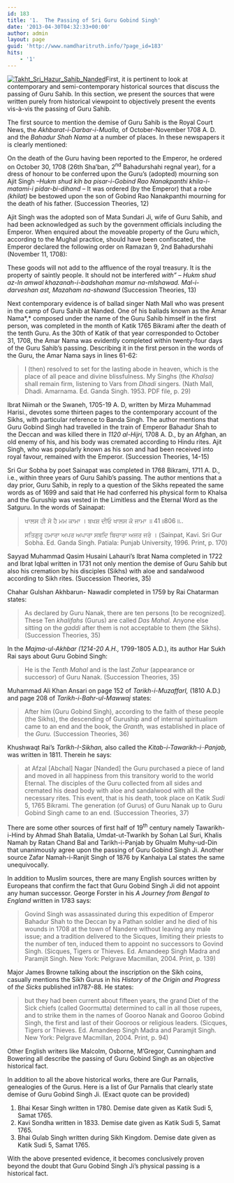 ```yaml
---
id: 183
title: '1.  The Passing of Sri Guru Gobind Singh'
date: '2013-04-30T04:32:33+00:00'
author: admin
layout: page
guid: 'http://www.namdharitruth.info/?page_id=183'
hits:
    - '1'
---
```


[![Takht_Sri_Hazur_Sahib_Nanded](http://www.namdharitruth.info/wp-content/uploads/2013/04/Takht_Sri_Hazur_Sahib_Nanded-300x208.jpg)](http://www.namdharitruth.info/wp-content/uploads/2013/04/Takht_Sri_Hazur_Sahib_Nanded.jpg)First, it is pertinent to look at contemporary and semi-contemporary historical sources that discuss the passing of Guru Sahib. In this section, we present the sources that were written purely from historical viewpoint to objectively present the events vis-à-vis the passing of Guru Sahib.

The first source to mention the demise of Guru Sahib is the Royal Court News, the *Akhbarat-i-Darbar-i-Mualla,* of October-November 1708 A. D. and the *Bahadur Shah Nama* at a number of places. In these newspapers it is clearly mentioned:

On the death of the Guru having been reported to the Emperor, he ordered on October 30, 1708 (26th Sha’ban, 2<sup>nd</sup> Bahadurshahi regnal year), for a dress of honour to be conferred upon the Guru’s (adopted) mourning son Ajit Singh *–Hukm* *shud kih ba pisar-i-Gobind Rao Nanakpanthi khila-i-matami-i* *pidar-bi-dihand –* It was ordered (by the Emperor) that a robe *(khilat)* be bestowed upon the son of Gobind Rao Nanakpanthi mourning for the death of his father. (Succession Theories, 12)

Ajit Singh was the adopted son of Mata Sundari Ji, wife of Guru Sahib, and had been acknowledged as such by the government officials including the Emperor. When enquired about the moveable property of the Guru which, according to the Mughal practice, should have been confiscated, the Emperor declared the following order on Ramazan 9, 2nd Bahadurshahi (November 11, 1708):

These goods will not add to the affluence of the royal treasury. It is the property of saintly people. It should not be interfered *with” – Hukm* *shud az-In amwal khazanah-i-badshahan mamur na-mIshawad.* *Mal-i-darveshan ast, Mazaham na-shawand* (Succession Theories, 13)

Next contemporary evidence is of ballad singer Nath Mall who was present in the camp of Guru Sahib at Nanded. One of his ballads known as the Amar Nama*,* composed under the name of the Guru Sahib himself in the first person, was completed in the month of Katik 1765 Bikrami after the death of the tenth Guru. As the 30th of Katik of that year corresponded to October 31, 1708, the Amar Nama was evidently completed within twenty-four days of the Guru Sahib’s passing. Describing it in the first person in the words of the Guru, the Amar Nama says in lines 61-62:

> I (then) resolved to set for the lasting abode in heaven, which is the place of all peace and divine blissfulness. My Singhs (the *Khalsa)* shall remain firm, listening to Vars from *Dhadi* singers. (Nath Mall, Dhadi. Amarnama. Ed. Ganda Singh. 1953. PDF file, p. 29)

Ibrat Niimah or the Swaneh, 1705-19 A. D, written by Mirza Muhammad Harisi., devotes some thirteen pages to the contemporary account of the Sikhs, with particular reference to Banda Singh. The author mentions that Guru Gobind Singh had travelled in the train of Emperor Bahadur Shah to the Deccan and was killed there in *1120 al-Hijri,* 1708 A. D., by an Afghan, an old enemy of his, and his body was cremated according to Hindu rites. Ajit Singh, who was popularly known as his son and had been received into royal favour, remained with the Emperor. (Succession Theories, 14-15)

Sri Gur Sobha by poet Sainapat was completed in 1768 Bikrami, 1711 A. D., i.e., within three years of Guru Sahib’s passing. The author mentions that a day prior, Guru Sahib, in reply to a question of the Sikhs repeated the same words as of 1699 and said that He had conferred his physical form to Khalsa and the Guruship was vested in the Limitless and the Eternal Word as the Satguru. In the words of Sainapat:

> ਖਾਲਸ ਹੀ ਸੋ ਹੈ ਮਮ ਕਾਮਾ । ਬਖਸ਼ ਦੀਓ ਖਾਲਸ ਕੋ ਜਾਮਾ ॥ 41॥806॥..
> 
> ਸਤਿਗੁਰੂ ਹਮਾਰਾ ਅਪਰ ਅਪਾਰਾ ਸਬਦਿ ਬਿਚਾਰਾ ਅਜਰ ਜਰੰ । (Sainpat, Kavi. Sri Gur Sobha. Ed. Ganda Singh. Patiala: Punjab University, 1996. Print, p. 170)

Sayyad Muhammad Qasim Husaini Lahauri’s Ibrat Nama completed in 1722 and Ibrat Iqbal written in 1731 not only mention the demise of Guru Sahib but also his cremation by his disciples (Sikhs) with aloe and sandalwood according to Sikh rites. (Succession Theories, 35)

Chahar Gulshan Akhbarun- Nawadir completed in 1759 by Rai Chatarman states:

> As declared by Guru Nanak, there are ten persons \[to be recognized\]. These Ten *khalifahs* (Gurus) are called *Das Mahal.* Anyone else sitting on the *gaddi* after them is not acceptable to them (the Sikhs). (Succession Theories, 35)

In the *Majma-ul-Akhbar (1214-20 A.H.,* 1799-1805 A.D.), its author Har Sukh Rai says about Guru Gobind Singh:

> He is the *Tenth Mahal* and is the last *Zahur* (appearance or successor) of Guru Nanak. (Succession Theories, 35)

Muhammad Ali Khan Ansari on page 152 of *Tarikh-i-MuzaffarI,* (1810 A.D.) and page 208 of *Tarikh-i-Bahr-ul-Mawwaj* states:

> After him (Guru Gobind Singh), according to the faith of these people (the Sikhs), the descending of Guruship and of internal spiritualism came to an end and the book, the *Granth,* was established in place of the *Guru.* (Succession Theories, 36)

Khushwaqt Rai’s *Tarlkh-I-Sikhan,* also called the *Kitab-i-Tawarikh-i··Panjab,* was written in 1811. Therein he says:

> at Afzal \[Abchal\] Nagar \[Nanded\] the Guru purchased a piece of land and moved in all happiness from this transitory world to the world Eternal. The disciples of the Guru collected from all sides and cremated his dead body with aloe and sandalwood with all the necessary rites. This event, that is his death, took place on Katik *Sudi* 5, 1765 Bikrami. The generation (of Gurus) of Guru Nanak up to Guru Gobind Singh came to an end. (Succession Theories, 37)

There are some other sources of first half of 19<sup>th</sup> century namely Tawarikh-i-Hind by Ahmad Shah Batalia, Umdat-ut-Twarikh by Sohan Lal Suri, Khalis Namah by Ratan Chand Bal and Tarikh-i-Panjab by Ghualm Muhy-ud-Din that unanimously agree upon the passing of Guru Gobind Singh Ji. Another source Zafar Namah-i-Ranjit Singh of 1876 by Kanhaiya Lal states the same unequivocally.

In addition to Muslim sources, there are many English sources written by Europeans that confirm the fact that Guru Gobind Singh Ji did not appoint any human successor. George Forster in his *A Journey from Bengal to England* written in 1783 says:

> Govind Singh was assassinated during this expedition of Emperor Bahadur Shah to the Deccan by a Pathan soldier and he died of his wounds in 1708 at the town of Nandere without leaving any male issue; and a tradition delivered to the Sicques, limiting their priests to the number of ten, induced them to appoint no successors to Govind Singh. (Sicques, Tigers or Thieves. Ed. Amandeep Singh Madra and Paramjit Singh. New York: Pelgrave Macmillan, 2004. Print, p. 139)

Major James Browne talking about the inscription on the Sikh coins, casually mentions the Sikh Gurus in his *History* of *the Origin and Progress* of *the Sicks* published in1787-88. He states:

> but they had been current about fifteen years, the grand Diet of the Sick chiefs (called Goormutta) determined to call in all those rupees, and to strike them in the names of Gooroo Nanak and Gooroo Gobind Singh, the first and last of their Gooroos or religious leaders. (Sicques, Tigers or Thieves. Ed. Amandeep Singh Madra and Paramjit Singh. New York: Pelgrave Macmillan, 2004. Print, p. 94)

Other English writers like Malcolm, Osborne, M’Gregor, Cunningham and Bowering all describe the passing of Guru Gobind Singh as an objective historical fact.

In addition to all the above historical works, there are Gur Parnalis, genealogies of the Gurus. Here is a list of Gur Parnalis that clearly state demise of Guru Gobind Singh Ji. (Exact quote can be provided)

1. Bhai Kesar Singh written in 1780. Demise date given as Katik Sudi 5, Samat 1765.
2. Kavi Sondha written in 1833. Demise date given as Katik Sudi 5, Samat 1765.
3. Bhai Gulab Singh written during Sikh Kingdom. Demise date given as Katik Sudi 5, Samat 1765.

With the above presented evidence, it becomes conclusively proven beyond the doubt that Guru Gobind Singh Ji’s physical passing is a historical fact.
